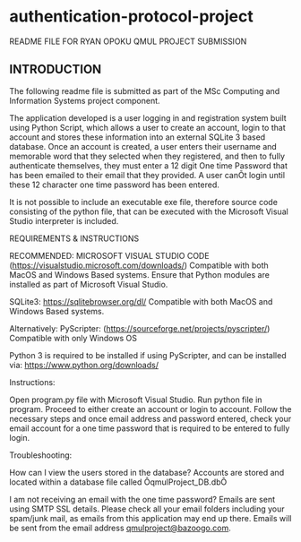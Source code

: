 # authentication-protocol-project

README FILE FOR RYAN OPOKU QMUL PROJECT SUBMISSION

INTRODUCTION
------------
The following readme file is submitted as part of the MSc Computing and Information Systems project component.

The application developed is a user logging in and registration system built using Python Script, which allows a user to create an account, login to that account and stores these information into an external SQLite 3 based database. Once an account is created, a user enters their username and memorable word that they selected when they registered, and then to fully authenticate themselves, they must enter a 12 digit One time Password that has been emailed to their email that they provided. A user canÕt login until these 12 character one time password has been entered.

It is not possible to include an executable exe file, therefore source code consisting of the python file, that can be executed with the Microsoft Visual Studio interpreter is included.  

REQUIREMENTS & INSTRUCTIONS

RECOMMENDED: MICROSOFT VISUAL STUDIO CODE (https://visualstudio.microsoft.com/downloads/)
Compatible with both MacOS and Windows Based systems.
Ensure that Python modules are installed as part of Microsoft Visual Studio.

SQLite3: https://sqlitebrowser.org/dl/
Compatible with both MacOS and Windows Based systems.


Alternatively:
PyScripter: (https://sourceforge.net/projects/pyscripter/)
Compatible with only Windows OS

Python 3 is required to be installed if using PyScripter, and can be installed via: https://www.python.org/downloads/


Instructions:

Open program.py file with Microsoft Visual Studio.
Run python file in program.
Proceed to either create an account or login to account.
Follow the necessary steps and once email address and password entered, check your email account for a one time password that is required to be entered to fully login.

Troubleshooting:

How can I view the users stored in the database?
Accounts are stored and located within a database file called ÔqmulProject_DB.dbÕ

I am not receiving an email with the one time password?
Emails are sent using SMTP SSL details. Please check all your email folders including your spam/junk mail, as emails from this application may end up there. Emails will be sent from the email address qmulproject@bazoogo.com.
